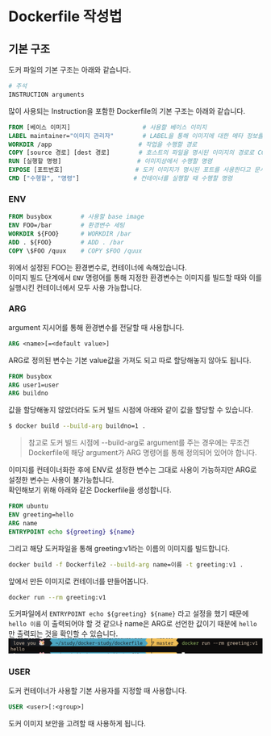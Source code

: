 # Dockerfile 작성법 

## 기본 구조
도커 파일의 기본 구조는 아래와 같습니다.  
```dockerfile
# 주석
INSTRUCTION arguments
```

많이 사용되는 Instruction을 포함한 Dockerfile의 기본 구조는 아래와 같습니다.  
```dockerfile
FROM [베이스 이미지]                    # 사용할 베이스 이미지
LABEL maintainer="이미지 관리자"        # LABEL을 통해 이미지에 대한 메타 정보를 관리 
WORKDIR /app                        # 작업을 수행할 경로
COPY [source 경로] [dest 경로]        # 호스트의 파일을 명시된 이미지의 경로로 COPY
RUN [실행할 명령]                     # 이미지상에서 수행할 명령
EXPOSE [포트번호]                    # 도커 이미지가 명시된 포트를 사용한다고 문서화하는 용도
CMD ["수행할", "명령"]               # 컨테이너를 실행할 때 수행할 명령
```

### ENV
```dockerfile
FROM busybox        # 사용할 base image
ENV FOO=/bar        # 환경변수 세팅
WORKDIR ${FOO}      # WORKDIR /bar
ADD . ${FOO}        # ADD . /bar
COPY \$FOO /quux    # COPY $FOO /quux
```
위에서 설정된 FOO는 환경변수로, 컨테이너에 속해있습니다.  
이미지 빌드 단계에서 `ENV` 명령어를 통해 지정한 환경변수는 이미지를 빌드할 때와 이를 실행시킨 컨테이너에서 모두 사용 가능합니다.  

### ARG
argument 지시어를 통해 환경변수를 전달할 때 사용합니다.  
```dockerfile
ARG <name>[=<default value>]
```
ARG로 정의된 변수는 기본 value값을 가져도 되고 따로 할당해놓지 않아도 됩니다.  

```dockerfile
FROM busybox
ARG user1=user
ARG buildno
```
값을 할당해놓지 않았더라도 도커 빌드 시점에 아래와 같이 값을 할당할 수 있습니다.  
```sh
$ docker build --build-arg buildno=1 .
```
> 참고로 도커 빌드 시점에 --build-arg로 argument를 주는 경우에는 무조건 Dockerfile에 해당 argument가 ARG 명령어를 통해 정의되어 있어야 합니다.  

이미지를 컨테이너화한 후에 ENV로 설정한 변수는 그대로 사용이 가능하지만 ARG로 설정한 변수는 사용이 불가능합니다.  
확인해보기 위해 아래와 같은 Dockerfile을 생성합니다.  
```Dockerfile
FROM ubuntu
ENV greeting=hello
ARG name
ENTRYPOINT echo ${greeting} ${name}
```
그리고 해당 도커파일을 통해 greeting:v1라는 이름의 이미지를 빌드합니다.  
```sh
docker build -f Dockerfile2 --build-arg name=이름 -t greeting:v1 .
```
앞에서 만든 이미지로 컨테이너를 만들어봅니다.  
```sh
docker run --rm greeting:v1
```
도커파일에서 `ENTRYPOINT echo ${greeting} ${name}` 라고 설정을 했기 때문에 `hello 이름` 이 출력되어야 할 것 같으나 name은 ARG로 선언한 값이기 때문에 `hello`만 출력되는 것을 확인할 수 있습니다.  
![](/assets/img/2022-12-03-how_to_write_dockerfile/arg_is_not_maintained.png)

### USER
도커 컨테이너가 사용할 기본 사용자를 지정할 때 사용합니다.  
```dockerfile
USER <user>[:<group>]
```
도커 이미지 보안을 고려할 때 사용하게 됩니다.  